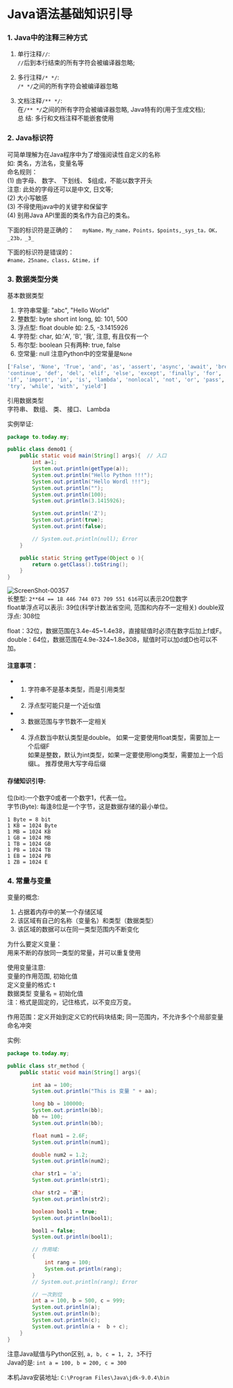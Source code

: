 Java语法基础知识引导   
====

### 1. Java中的注释三种方式  
1. 单行注释`//`:    
`//`后到本行结束的所有字符会被编译器忽略;   
   
2. 多行注释`/* */`:   
`/* */`之间的所有字符会被编译器忽略   
   
3. 文档注释`/** */`:   
在`/** */`之间的所有字符会被编译器忽略, Java特有的(用于生成文档);    
总 结: 多行和文档注释不能嵌套使用      

   
### 2. Java标识符   
可简单理解为在Java程序中为了增强阅读性自定义的名称        
如: 类名，方法名，变量名等   
命名规则：   
(1) 由字母、 数字、 下划线、 $组成，不能以数字开头   
	注意: 此处的字母还可以是中文, 日文等;   
(2) 大小写敏感   
(3) 不得使用java中的关键字和保留字   
(4) 别用Java API里面的类名作为自己的类名。   
   
下面的标识符是正确的：    
   `myName，My_name，Points，$points,_sys_ta，OK，_23b，_3_`   

下面的标识符是错误的：      
   `#name，25name，class，&time，if`    


### 3. 数据类型分类   
基本数据类型   
1. 字符串常量: "abc", "Hello World"   
2. 整数型: byte short int long, 如: 101, 500      
3. 浮点型: float double 如: 2.5, -3.1415926
4. 字符型: char, 如:'A', 'B', '我', 注意, 有且仅有一个
5. 布尔型: boolean 只有两种: true, false   
6. 空常量: null 注意Python中的空常量是`None`   
```Python
['False', 'None', 'True', 'and', 'as', 'assert', 'async', 'await', 'break', 'class', 
'continue', 'def', 'del', 'elif', 'else', 'except', 'finally', 'for', 'from', 'global', 
'if', 'import', 'in', 'is', 'lambda', 'nonlocal', 'not', 'or', 'pass', 'raise', 'return', 
'try', 'while', 'with', 'yield']
``` 
引用数据类型   
字符串、 数组、 类、 接口、 Lambda      

实例举证:  
```Java
package to.today.my;

public class demo01 {
    public static void main(String[] args){  // 入口
        int a=1;
        System.out.println(getType(a));
        System.out.println("Hello Python !!!");
        System.out.println("Hello Wordl !!!");
        System.out.println("");
        System.out.println(100);
        System.out.println(3.1415926);

        System.out.println('Z');
        System.out.print(true);
        System.out.print(false);

        // System.out.println(null); Error
    }

    public static String getType(Object o ){
        return o.getClass().toString();
    }
}
```
![ScreenShot-00357]()   
长整型: `2**64 == 18 446 744 073 709 551 616`可以表示20位数字  
float单浮点可以表示: 39位(科学计数法省空间, 范围和内存不一定相关)
double双浮点: 308位  

float：32位，数据范围在3.4e-45~1.4e38，直接赋值时必须在数字后加上f或F。   
double：64位，数据范围在4.9e-324~1.8e308，赋值时可以加d或D也可以不加。   
	   
#### 注意事项：   
* 1. 字符串不是基本类型，而是引用类型     
* 2. 浮点型可能只是一个近似值   
* 3. 数据范围与字节数不一定相关    
* 4. 浮点数当中默认类型是double。 如果一定要使用float类型，需要加上一个后缀F            
    如果是整数，默认为int类型，如果一定要使用long类型，需要加上一个后缀L。 推荐使用大写字母后缀         

#### 存储知识引导:  
位(bit):一个数字0或者一个数字1，代表一位。       
字节(Byte): 每逢8位是一个字节，这是数据存储的最小单位。        
```
1 Byte = 8 bit     
1 KB = 1024 Byte    
1 MB = 1024 KB   
1 GB = 1024 MB   
1 TB = 1024 GB   
1 PB = 1024 TB   
1 EB = 1024 PB   
1 ZB = 1024 E   
```

### 4. 常量与变量   
变量的概念:   
1. 占据着内存中的某一个存储区域       
2. 该区域有自己的名称（变量名）和类型（数据类型）     
3. 该区域的数据可以在同一类型范围内不断变化      
  
为什么要定义变量：  
用来不断的存放同一类型的常量，并可以重复使用   

使用变量注意:    
变量的作用范围, 初始化值  
定义变量的格式: t  
数据类型 变量名 = 初始化值       
注：格式是固定的，记住格式，以不变应万变。    

作用范围：定义开始到定义它的代码块结束; 
同一范围内，不允许多个个局部变量命名冲突   

实例:  
```Java
package to.today.my;

public class str_method {
    public static void main(String[] args){

        int aa = 100;
        System.out.println("This is 变量 " + aa);

        long bb = 100000;
        System.out.println(bb);
        bb += 100;
        System.out.println(bb);

        float num1 = 2.6F;
        System.out.println(num1);

        double num2 = 1.2;
        System.out.println(num2);

        char str1 = 'a';
        System.out.println(str1);

        char str2 = '道';
        System.out.println(str2);

        boolean bool1 = true;
        System.out.println(bool1);

        bool1 = false;
        System.out.println(bool1);

        // 作用域:　
        {
            int rang = 100;
            System.out.println(rang);
        }
        // System.out.println(rang); Error

        // 一次到位 
        int a = 100, b = 500, c = 999;
        System.out.println(a);
        System.out.println(b);
        System.out.println(c);
        System.out.println(a +  b + c);
    }
}
```
注意Java赋值与Python区别, `a, b, c = 1, 2, 3`不行    
Java的是: `int a = 100, b = 200, c = 300`     


本机Java安装地址: `C:\Program Files\Java\jdk-9.0.4\bin`  


